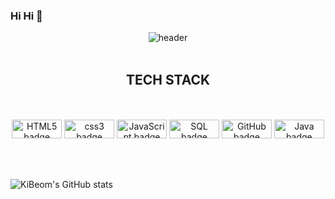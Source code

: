 ### Hi Hi 👋

<!--
**hgb926/hgb926** is a ✨ _special_ ✨ repository because its `README.md` (this file) appears on your GitHub profile.

Here are some ideas to get you started:

- 🔭 I’m currently working on ...
- 🌱 I’m currently learning ...
- 👯 I’m looking to collaborate on ...
- 🤔 I’m looking for help with ...
- 💬 Ask me about ...
- 📫 How to reach me: ...
- 😄 Pronouns: ...
- ⚡ Fun fact: ...
-->
<div align="center">

  
![header](https://capsule-render.vercel.app/api?type=waving&color=7F7FD5&text=%20KiBeom_Han%20%20&height=200&fontSize=60&fontColor=ffffff) <br> <br>

<p align ="center">
  <h2 align="center">TECH STACK</h2> <br><br>
  <img src="https://img.shields.io/badge/html5-E34F26?style=flat&logo=html5&logoColor=white"alt="HTML5 badge" width="80" height="30">
  <img src="https://img.shields.io/badge/css3-1572B6?style=flat&logo=css3&logoColor=white"alt="css3 badge" width= "80" height="30"> 
  <img src="https://img.shields.io/badge/JavaScript-F7DF1E?style=for-the-badge&logo=javascript&logoColor=white" alt="JavaScript badge" width= "80" height="30">
  <img src="https://img.shields.io/badge/SQL-007396?style=for-the-badge&logo=java&logoColor=white" alt="SQL badge" width="80" height="30">
  <img src="https://img.shields.io/badge/GitHub-181717?style=for-the-badge&logo=GitHub&logoColor=white" alt="GitHub badge" width="80" height="30">
  <img src="https://img.shields.io/badge/JAVA-007396?style=for-the-badge&logo=java&logoColor=white" alt="Java badge" width="80" height="30">
  
</p>
</div>
<br><br>

![KiBeom's GitHub stats](https://github-readme-stats.vercel.app/api?username=hgb926&theme=dark&show_icons=true)

